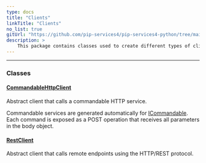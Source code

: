 ```yaml
---
type: docs
title: "Clients"
linkTitle: "Clients"
no_list: true
gitUrl: "https://github.com/pip-services4/pip-services4-python/tree/main/pip-services4-http-python"
description: >
    This package contains classes used to create different types of clients.
---
```

---

<div class="module-body"> 

### Classes

#### [CommandableHttpClient](commandable_http_client)
Abstract client that calls a commandable HTTP service.

Commandable services are generated automatically for
[ICommandable](../../rpc/commands/icommandable). 
Each command is exposed as a POST operation that receives all parameters
in the body object.

#### [RestClient](rest_client)
Abstract client that calls remote endpoints using the HTTP/REST protocol.


</div>

